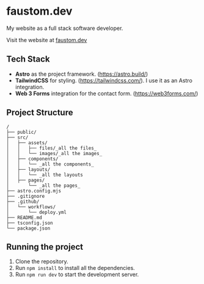 
# faustom.dev

My website as a full stack software developer.

Visit the website at [faustom.dev](https://faustom.dev)


## Tech Stack
- **Astro** as the project framework. (https://astro.build/)
- **TailwindCSS** for styling. (https://tailwindcss.com/). I use it as an Astro integration.
- **Web 3 Forms** integration for the contact form. (https://web3forms.com/)

## Project Structure
```text
/
├── public/
├── src/
│   ├── assets/
│   │   ├── files/_all the files_
│   │   └── images/_all the images_
│   ├── components/
│   │   └── _all the components_
│   ├── layouts/
│   │   └── _all the layouts
│   ├── pages/
│       └── _all the pages_
├── astro.config.mjs
├── .gitignore
├── .github/
│   └── workflows/
│       └── deploy.yml
├── README.md
├── tsconfig.json
└── package.json
```

## Running the project
1. Clone the repository.
2. Run `npm install` to install all the dependencies.
3. Run `npm run dev` to start the development server.